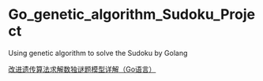 # Go_genetic_algorithm_Sudoku_Project
Using genetic algorithm to solve the Sudoku by Golang

[改进遗传算法求解数独谜题模型详解（Go语言）](https://zhuanlan.zhihu.com/p/573713600)
